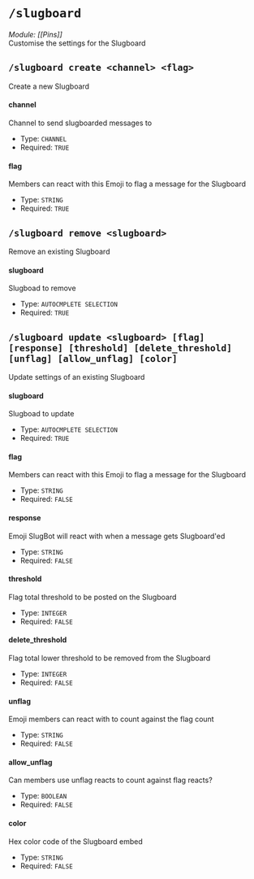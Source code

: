 # `/slugboard`
*Module: [[Pins]]*<br>
Customise the settings for the Slugboard
## `/slugboard create <channel> <flag>`
Create a new Slugboard
#### channel
Channel to send slugboarded messages to
- Type: `CHANNEL`
- Required: `TRUE`
#### flag
Members can react with this Emoji to flag a message for the Slugboard
- Type: `STRING`
- Required: `TRUE`
## `/slugboard remove <slugboard>`
Remove an existing Slugboard
#### slugboard
Slugboad to remove
- Type: `AUTOCMPLETE SELECTION`
- Required: `TRUE`
## `/slugboard update <slugboard> [flag] [response] [threshold] [delete_threshold] [unflag] [allow_unflag] [color]`
Update settings of an existing Slugboard
#### slugboard
Slugboad to update
- Type: `AUTOCMPLETE SELECTION`
- Required: `TRUE`
#### flag
Members can react with this Emoji to flag a message for the Slugboard
- Type: `STRING`
- Required: `FALSE`
#### response
Emoji SlugBot will react with when a message gets Slugboard'ed
- Type: `STRING`
- Required: `FALSE`
#### threshold
Flag total threshold to be posted on the Slugboard
- Type: `INTEGER`
- Required: `FALSE`
#### delete_threshold
Flag total lower threshold to be removed from the Slugboard
- Type: `INTEGER`
- Required: `FALSE`
#### unflag
Emoji members can react with to count against the flag count
- Type: `STRING`
- Required: `FALSE`
#### allow_unflag
Can members use unflag reacts to count against flag reacts?
- Type: `BOOLEAN`
- Required: `FALSE`
#### color
Hex color code of the Slugboard embed
- Type: `STRING`
- Required: `FALSE`